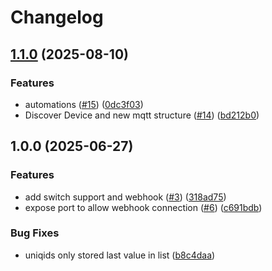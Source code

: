 # Changelog

## [1.1.0](https://github.com/sondresjolyst/garge-operator/compare/v1.0.0...v1.1.0) (2025-08-10)


### Features

* automations ([#15](https://github.com/sondresjolyst/garge-operator/issues/15)) ([0dc3f03](https://github.com/sondresjolyst/garge-operator/commit/0dc3f03f545ee20a8372a50d9811e91c64ec2050))
* Discover Device and new mqtt structure ([#14](https://github.com/sondresjolyst/garge-operator/issues/14)) ([bd212b0](https://github.com/sondresjolyst/garge-operator/commit/bd212b0a519be453f61658c781d5da76388b3afe))

## 1.0.0 (2025-06-27)


### Features

* add switch support and webhook ([#3](https://github.com/sondresjolyst/garge-operator/issues/3)) ([318ad75](https://github.com/sondresjolyst/garge-operator/commit/318ad75d66a5d455c694b4cf60ece436bcf1e9ac))
* expose port to allow webhook connection ([#6](https://github.com/sondresjolyst/garge-operator/issues/6)) ([c691bdb](https://github.com/sondresjolyst/garge-operator/commit/c691bdbe06c32bb4374dca3ee985c9f20863bb1b))


### Bug Fixes

* uniqids only stored last value in list ([b8c4daa](https://github.com/sondresjolyst/garge-operator/commit/b8c4daa677342365336cf41e196194b8bd06d715))

